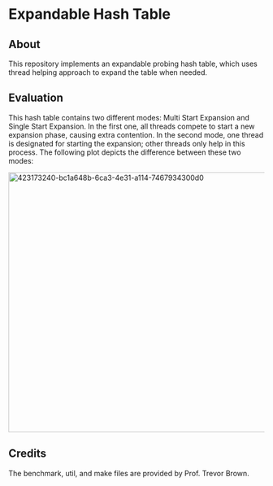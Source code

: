 # Expandable Hash Table

## About
This repository implements an expandable probing hash table, which uses thread helping approach to expand the table when needed.

## Evaluation
This hash table contains two different modes: Multi Start Expansion and 
Single Start Expansion. In the first one, all threads compete to start a new expansion phase, causing extra contention. In the second mode, one thread is designated for starting the expansion; other threads only help in this process. The following plot depicts the difference between these two modes:

<img width="511" alt="423173240-bc1a648b-6ca3-4e31-a114-7467934300d0" src="https://github.com/user-attachments/assets/c4400f28-8d65-4faf-a8ac-c110d8c82d55" />

## Credits
The benchmark, util, and make files are provided by Prof. Trevor Brown.
